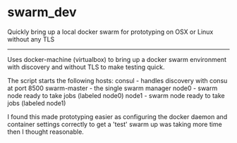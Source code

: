 # swarm_dev

Quickly bring up a local docker swarm for prototyping on OSX or Linux without any TLS

---

Uses docker-machine (virtualbox) to bring up a docker swarm environment with discovery and without TLS to make testing quick.

The script starts the following hosts:
consul - handles discovery with consu at port 8500 
swarm-master - the single swarm manager
node0 - swarm node ready to take jobs (labeled node0)
node1 - swarm node ready to take jobs (labeled node1)

I found this made prototyping easier as configuring the docker daemon and container settings correctly to get a 'test' swarm up was taking more time then I thought reasonable.




